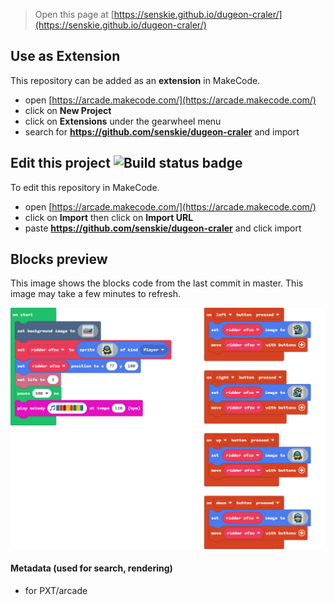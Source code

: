  


> Open this page at [https://senskie.github.io/dugeon-craler/](https://senskie.github.io/dugeon-craler/)

## Use as Extension

This repository can be added as an **extension** in MakeCode.

* open [https://arcade.makecode.com/](https://arcade.makecode.com/)
* click on **New Project**
* click on **Extensions** under the gearwheel menu
* search for **https://github.com/senskie/dugeon-craler** and import

## Edit this project ![Build status badge](https://github.com/senskie/dugeon-craler/workflows/MakeCode/badge.svg)

To edit this repository in MakeCode.

* open [https://arcade.makecode.com/](https://arcade.makecode.com/)
* click on **Import** then click on **Import URL**
* paste **https://github.com/senskie/dugeon-craler** and click import

## Blocks preview

This image shows the blocks code from the last commit in master.
This image may take a few minutes to refresh.

![A rendered view of the blocks](https://github.com/senskie/dugeon-craler/raw/master/.github/makecode/blocks.png)

#### Metadata (used for search, rendering)

* for PXT/arcade
<script src="https://makecode.com/gh-pages-embed.js"></script><script>makeCodeRender("{{ site.makecode.home_url }}", "{{ site.github.owner_name }}/{{ site.github.repository_name }}");</script>
